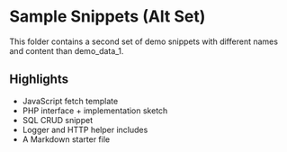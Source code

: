 # Sample Snippets (Alt Set)

This folder contains a second set of demo snippets with different names and content than demo_data_1.

## Highlights
- JavaScript fetch template
- PHP interface + implementation sketch
- SQL CRUD snippet
- Logger and HTTP helper includes
- A Markdown starter file
